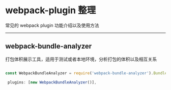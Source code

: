 # webpack-plugin 整理

常见的 webpack plugin 功能介绍以及使用方法

---

## webpack-bundle-analyzer

打包体积展示工具，适用于测试或者本地环境，分析打包的体积以及相互关系

```javascript

const WebpackBundleAnalyzer = require('webpack-bundle-analyzer').BundleAnalyzerPlugin;

 plugins: [new WebpackBundleAnalyzer()],

```
